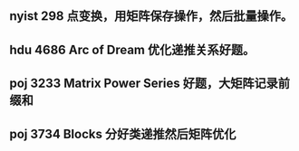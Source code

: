 ## nyist 298 点变换，用矩阵保存操作，然后批量操作。

## hdu 4686 Arc of Dream 优化递推关系好题。

## poj 3233 Matrix Power Series 好题，大矩阵记录前缀和

## poj 3734 Blocks 分好类递推然后矩阵优化
